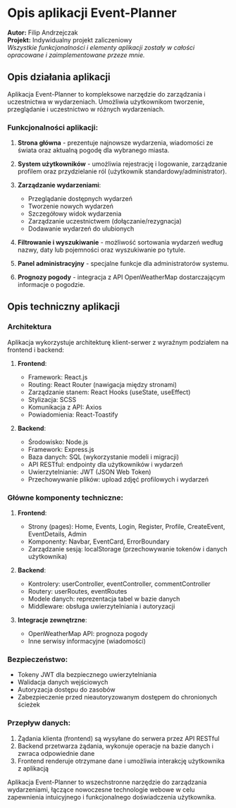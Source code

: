 # Opis aplikacji Event-Planner

**Autor:** Filip Andrzejczak  
**Projekt:** Indywidualny projekt zaliczeniowy  
*Wszystkie funkcjonalności i elementy aplikacji zostały w całości opracowane i zaimplementowane przeze mnie.*

## Opis działania aplikacji

Aplikacja Event-Planner to kompleksowe narzędzie do zarządzania i uczestnictwa w wydarzeniach. Umożliwia użytkownikom tworzenie, przeglądanie i uczestnictwo w różnych wydarzeniach.

### Funkcjonalności aplikacji:

1. **Strona główna** - prezentuje najnowsze wydarzenia, wiadomości ze świata oraz aktualną pogodę dla wybranego miasta.

2. **System użytkowników** - umożliwia rejestrację i logowanie, zarządzanie profilem oraz przydzielanie ról (użytkownik standardowy/administrator).

3. **Zarządzanie wydarzeniami**:
   - Przeglądanie dostępnych wydarzeń
   - Tworzenie nowych wydarzeń
   - Szczegółowy widok wydarzenia
   - Zarządzanie uczestnictwem (dołączanie/rezygnacja)
   - Dodawanie wydarzeń do ulubionych

4. **Filtrowanie i wyszukiwanie** - możliwość sortowania wydarzeń według nazwy, daty lub pojemności oraz wyszukiwanie po tytule.

5. **Panel administracyjny** - specjalne funkcje dla administratorów systemu.

6. **Prognozy pogody** - integracja z API OpenWeatherMap dostarczającym informacje o pogodzie.

## Opis techniczny aplikacji

### Architektura

Aplikacja wykorzystuje architekturę klient-serwer z wyraźnym podziałem na frontend i backend:

1. **Frontend**:
   - Framework: React.js
   - Routing: React Router (nawigacja między stronami)
   - Zarządzanie stanem: React Hooks (useState, useEffect)
   - Stylizacja: SCSS
   - Komunikacja z API: Axios
   - Powiadomienia: React-Toastify

2. **Backend**:
   - Środowisko: Node.js
   - Framework: Express.js
   - Baza danych: SQL (wykorzystanie modeli i migracji)
   - API RESTful: endpointy dla użytkowników i wydarzeń
   - Uwierzytelnianie: JWT (JSON Web Token)
   - Przechowywanie plików: upload zdjęć profilowych i wydarzeń

### Główne komponenty techniczne:

1. **Frontend**:
   - Strony (pages): Home, Events, Login, Register, Profile, CreateEvent, EventDetails, Admin
   - Komponenty: Navbar, EventCard, ErrorBoundary
   - Zarządzanie sesją: localStorage (przechowywanie tokenów i danych użytkownika)

2. **Backend**:
   - Kontrolery: userController, eventController, commentController
   - Routery: userRoutes, eventRoutes
   - Modele danych: reprezentacja tabel w bazie danych
   - Middleware: obsługa uwierzytelniania i autoryzacji

3. **Integracje zewnętrzne**:
   - OpenWeatherMap API: prognoza pogody
   - Inne serwisy informacyjne (wiadomości)

### Bezpieczeństwo:

- Tokeny JWT dla bezpiecznego uwierzytelniania
- Walidacja danych wejściowych
- Autoryzacja dostępu do zasobów
- Zabezpieczenie przed nieautoryzowanym dostępem do chronionych ścieżek

### Przepływ danych:

1. Żądania klienta (frontend) są wysyłane do serwera przez API RESTful
2. Backend przetwarza żądania, wykonuje operacje na bazie danych i zwraca odpowiednie dane
3. Frontend renderuje otrzymane dane i umożliwia interakcję użytkownika z aplikacją

Aplikacja Event-Planner to wszechstronne narzędzie do zarządzania wydarzeniami, łączące nowoczesne technologie webowe w celu zapewnienia intuicyjnego i funkcjonalnego doświadczenia użytkownika. 